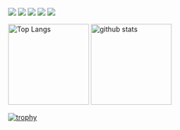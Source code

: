
[![](https://raw.githubusercontent.com/yura7gi14/github-profile-summary-cards-example/master/profile-summary-card-output/blueberry/0-profile-details.svg)](https://github.com/vn7n24fzkq/github-profile-summary-cards)
[![](https://raw.githubusercontent.com/yura7gi14/github-profile-summary-cards-example/master/profile-summary-card-output/blueberry/1-repos-per-language.svg)](https://github.com/vn7n24fzkq/github-profile-summary-cards) [![](https://raw.githubusercontent.com/yura7gi14/github-profile-summary-cards-example/master/profile-summary-card-output/blueberry/2-most-commit-language.svg)](https://github.com/vn7n24fzkq/github-profile-summary-cards)
[![](https://raw.githubusercontent.com/yura7gi14/github-profile-summary-cards-example/master/profile-summary-card-output/blueberry/3-stats.svg)](https://github.com/vn7n24fzkq/github-profile-summary-cards) [![](https://raw.githubusercontent.com/yura7gi14/github-profile-summary-cards-example/master/profile-summary-card-output/blueberry/4-productive-time.svg)](https://github.com/vn7n24fzkq/github-profile-summary-cards)



<p align="left"> 
  <img alt="Top Langs" height="165px" src="https://github-readme-stats.vercel.app/api/top-langs/?username=yura7gi14&layout=compact&theme=blueberry" />
  <img alt="github stats" height="165px" src="https://github-readme-stats.vercel.app/api?username=yura7gi14&theme=blueberry&show_icons=true" />
</p>

[![trophy](https://github-profile-trophy.vercel.app/?username=yura7gi14&theme=tokyonight&column=7)](https://github.com/ryo-ma/github-profile-trophy)
